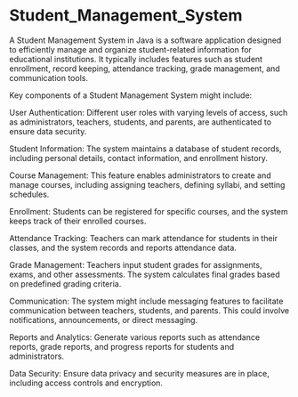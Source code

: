 # Student_Management_System
A Student Management System in Java is a software application designed to efficiently manage and organize student-related information for educational institutions. It typically includes features such as student enrollment, record keeping, attendance tracking, grade management, and communication tools.

Key components of a Student Management System might include:

User Authentication: Different user roles with varying levels of access, such as administrators, teachers, students, and parents, are authenticated to ensure data security.

Student Information: The system maintains a database of student records, including personal details, contact information, and enrollment history.

Course Management: This feature enables administrators to create and manage courses, including assigning teachers, defining syllabi, and setting schedules.

Enrollment: Students can be registered for specific courses, and the system keeps track of their enrolled courses.

Attendance Tracking: Teachers can mark attendance for students in their classes, and the system records and reports attendance data.

Grade Management: Teachers input student grades for assignments, exams, and other assessments. The system calculates final grades based on predefined grading criteria.

Communication: The system might include messaging features to facilitate communication between teachers, students, and parents. This could involve notifications, announcements, or direct messaging.

Reports and Analytics: Generate various reports such as attendance reports, grade reports, and progress reports for students and administrators.

Data Security: Ensure data privacy and security measures are in place, including access controls and encryption.




